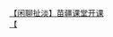 [【闲聊扯淡】苗疆课堂开课](http://tieba.baidu.com/p/2314763732?see_lz=1&pn=)   
[【](http://tieba.baidu.com/p/2314308706?see_lz=1&pn=)   
